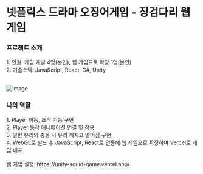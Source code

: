 <h1>넷플릭스 드라마 오징어게임 - 징검다리 웹 게임</h1>
<h3>프로젝트 소개</h3>
1. 인원: 게임 개발 4명(본인), 웹 게임으로 확장 1명(본인)
<br>
2. 기술스택: JavaScript, React, C#, Unity
<br>
<br>

![image](https://user-images.githubusercontent.com/86521510/235300345-9c22f09a-6038-49ce-8572-854499f3d2a6.png)

<h3>나의 역할</h3>
1. Player 이동, 조작 기능 구현
<br>
2. Player 동작 애니메이션 연결 및 적용
<br>
3. 일반 유리와 충돌 시 유리 깨지고 떨어짐 구현
<br>
4. WebGL로 빌드 후 JavaScript, React로 연동해 웹 게임으로 확장하여 Vercel로 게임 배포
<br>
<br>
웹 게임 실행: https://unity-squid-game.vercel.app/

